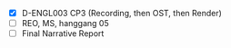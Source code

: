 - [x] D-ENGL003 CP3 (Recording, then OST, then Render)
- [ ] REO, MS, hanggang 05
- [ ] Final Narrative Report
